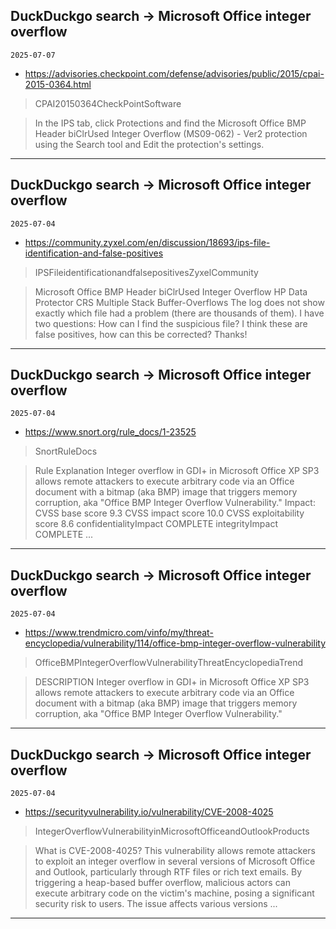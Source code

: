 ## DuckDuckgo search -> Microsoft Office integer overflow
`2025-07-07`

* https://advisories.checkpoint.com/defense/advisories/public/2015/cpai-2015-0364.html

<blockquote>
 CPAI20150364CheckPointSoftware
</blockquote>
<blockquote>
In the IPS tab, click Protections and find the Microsoft Office BMP Header biClrUsed Integer Overflow (MS09-062) - Ver2 protection using the Search tool and Edit the protection's settings.
</blockquote>

---

## DuckDuckgo search -> Microsoft Office integer overflow
`2025-07-04`

* https://community.zyxel.com/en/discussion/18693/ips-file-identification-and-false-positives

<blockquote>
 IPSFileidentificationandfalsepositivesZyxelCommunity
</blockquote>
<blockquote>
Microsoft Office BMP Header biClrUsed Integer Overflow HP Data Protector CRS Multiple Stack Buffer-Overflows The log does not show exactly which file had a problem (there are thousands of them). I have two questions: How can I find the suspicious file? I think these are false positives, how can this be corrected? Thanks!
</blockquote>

---

## DuckDuckgo search -> Microsoft Office integer overflow
`2025-07-04`

* https://www.snort.org/rule_docs/1-23525

<blockquote>
 SnortRuleDocs
</blockquote>
<blockquote>
Rule Explanation Integer overflow in GDI+ in Microsoft Office XP SP3 allows remote attackers to execute arbitrary code via an Office document with a bitmap (aka BMP) image that triggers memory corruption, aka &quot;Office BMP Integer Overflow Vulnerability.&quot; Impact: CVSS base score 9.3 CVSS impact score 10.0 CVSS exploitability score 8.6 confidentialityImpact COMPLETE integrityImpact COMPLETE ...
</blockquote>

---

## DuckDuckgo search -> Microsoft Office integer overflow
`2025-07-04`

* https://www.trendmicro.com/vinfo/my/threat-encyclopedia/vulnerability/114/office-bmp-integer-overflow-vulnerability

<blockquote>
 OfficeBMPIntegerOverflowVulnerabilityThreatEncyclopediaTrend
</blockquote>
<blockquote>
DESCRIPTION Integer overflow in GDI+ in Microsoft Office XP SP3 allows remote attackers to execute arbitrary code via an Office document with a bitmap (aka BMP) image that triggers memory corruption, aka &quot;Office BMP Integer Overflow Vulnerability.&quot;
</blockquote>

---

## DuckDuckgo search -> Microsoft Office integer overflow
`2025-07-04`

* https://securityvulnerability.io/vulnerability/CVE-2008-4025

<blockquote>
 IntegerOverflowVulnerabilityinMicrosoftOfficeandOutlookProducts
</blockquote>
<blockquote>
What is CVE-2008-4025? This vulnerability allows remote attackers to exploit an integer overflow in several versions of Microsoft Office and Outlook, particularly through RTF files or rich text emails. By triggering a heap-based buffer overflow, malicious actors can execute arbitrary code on the victim's machine, posing a significant security risk to users. The issue affects various versions ...
</blockquote>

---

